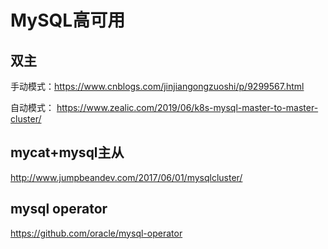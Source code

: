 # MySQL高可用

## 双主

手动模式：https://www.cnblogs.com/jinjiangongzuoshi/p/9299567.html

自动模式： https://www.zealic.com/2019/06/k8s-mysql-master-to-master-cluster/

## mycat+mysql主从

http://www.jumpbeandev.com/2017/06/01/mysqlcluster/

## mysql operator

https://github.com/oracle/mysql-operator